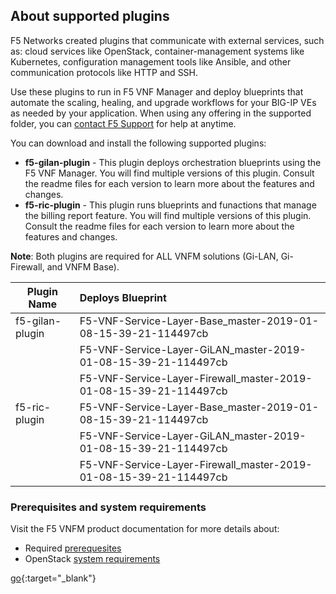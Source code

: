 ## About supported plugins
F5 Networks created plugins that communicate with external services, such as: cloud services like OpenStack, container-management systems like Kubernetes, configuration management tools like Ansible, and other communication protocols like HTTP and SSH.

Use these plugins to run in F5 VNF Manager and deploy blueprints that automate the scaling, healing, 
and upgrade workflows for your BIG-IP VEs as needed by your application. When using any offering in the supported folder, 
you can [contact F5 Support](https://www.f5.com/company/contact/regional-offices#product-support) for help at anytime.

You can download and install the following supported plugins:
- **f5-gilan-plugin** - This plugin deploys orchestration blueprints using the F5 VNF Manager. You will find multiple versions of this plugin. Consult the readme files for each version to learn more about the features and changes.
- **f5-ric-plugin** - This plugin runs blueprints and funactions that manage the billing report feature. You will find multiple versions of this plugin. Consult the readme files for each version to learn more about the features and changes.
  
**Note**: Both plugins are required for ALL VNFM solutions (Gi-LAN, Gi-Firewall, and VNFM Base).

| Plugin Name                   | Deploys Blueprint                                                 |                   
| ------------------------------| :-----------------------------------------------------------------|
| f5-gilan-plugin               | F5-VNF-Service-Layer-Base_master-2019-01-08-15-39-21-114497cb     |                         
|                               | F5-VNF-Service-Layer-GiLAN_master-2019-01-08-15-39-21-114497cb    | 
|                               | F5-VNF-Service-Layer-Firewall_master-2019-01-08-15-39-21-114497cb |
| f5-ric-plugin                 | F5-VNF-Service-Layer-Base_master-2019-01-08-15-39-21-114497cb     |
|                               | F5-VNF-Service-Layer-GiLAN_master-2019-01-08-15-39-21-114497cb    |
|                               | F5-VNF-Service-Layer-Firewall_master-2019-01-08-15-39-21-114497cb |
                          


### Prerequisites and system requirements
Visit the F5 VNFM product documentation for more details about:
- Required [prerequesites](https://clouddocs.f5.com/cloud/nfv/latest/setup.html#prerequisites)  
- OpenStack [system requirements](https://clouddocs.f5.com/cloud/nfv/latest/setup.html#private-cloud-environment-setup)

[go](http://stackoverflow.com){:target="_blank"}


